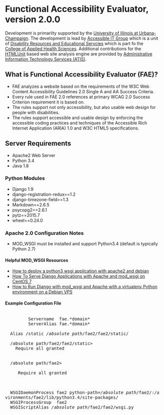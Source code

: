 # Functional Accessibility Evaluator, version 2.0.0

Development is primarilty supported by the [University of Illinois at Urbana-Champaign](http://illinois.edu).  The development is lead by [Accessible IT Group](http://disability.illinois.edu/academic-support/aitg) which is a unit of [Disability Resources and Educational Servcies](http://www.disability.illinois.edu) which is part fo the [College of Applied Health Sciences](http://www.ahs.illinois.edu).  Additional contributions for the [HTMLUnit](http://htmlunit.sourceforge.net/) based web site analysis engine are provided by [Administrative Information Technology Services (ATIS)](https://www.aits.uillinois.edu/).



## What is Functional Accessibility Evaluator (FAE)?
* FAE analyzes a website based on the requirements of the W3C Web Content Accessibility Guidelines 2.0 Single A and AA Success Criteria.
* Every rule used in FAE 2.0 references at primary WCAG 2.0 Success Criterion requirement it is based on.
* The rules support not only accessibility, but also usable web design for people with disabilities.
* The rules support accessible and usable design by enforcing the accessible coding practices and techniques of the Accessible Rich Internet Application (ARIA) 1.0 and W3C HTML5 specifications.  


## Server Requirements

* Apache2 Web Server
* Python 3.4
* Java 1.8

### Python Modules

* Django 1.9
* django-registration-redux==1.2
* django-timezone-field==1.3
* Markdown==2.6.5
* psycopg2==2.6.1
* pytz==2015.7
* wheel==0.24.0

### Apache 2.0 Configuration Notes

* MOD_WSGI must be installed and support Python3.4 (default is typically Python 2.7)

#### Helpful MOD_WSGI Resources
* [How to deploy a python3 wsgi application with apache2 and debian](http://devmartin.com/blog/2015/02/How-to-deploy-a-python3-wsgi-application-with-apache2-and-debian/)
* [How To Serve Django Applications with Apache and mod_wsgi on CentOS 7](https://www.digitalocean.com/community/tutorials/how-to-serve-django-applications-with-apache-and-mod_wsgi-on-centos-7)
* [How to Run Django with mod_wsgi and Apache with a virtualenv Python environment on a Debian VPS](https://www.digitalocean.com/community/tutorials/how-to-run-django-with-mod_wsgi-and-apache-with-a-virtualenv-python-environment-on-a-debian-vps)

#### Example Configuration File
<pre>
<VirtualHost *:80 >
	     Servername  fae.*domain*
	     ServerAlias fae.*domain*

  Alias /static <em>/absolute path</em>/fae2/fae2/static/

  <Directory <em>/absolute path</em>/fae2/fae2/static>
    Require all granted
  </Directory>

  <Directory <em>/absolute path</em>/fae2>
    <Files wsgi.py>
     Require all granted
    </Files>
  </Directory>

  WSGIDaemonProcess fae2 python-path=<em>/absolute path</em>/fae2/:<em>/absolute path</em>/virtual-en
vironments/fae2/lib/python3.4/site-packages/
  WSGIProcessGroup  fae2
  WSGIScriptAlias <em>/absolute path</em>/fae2/fae2/wsgi.py
</VirtualHost>
</pre>